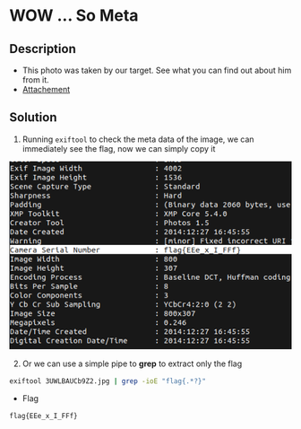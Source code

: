 # WOW ... So Meta

## Description

* This photo was taken by our target. See what you can find out about him from it. 
* [Attachement](https://mega.nz/#!ifA2QAwQ!WF-S-MtWHugj8lx1QanGG7V91R-S1ng7dDRSV25iFbk)

## Solution

1. Running `exiftool` to check the meta data of the image, we can immediately see the flag, now we can simply copy it  

![meta data](flag.png)

2. Or we can use a simple pipe to __grep__ to extract only the flag

```bash
exiftool 3UWLBAUCb9Z2.jpg | grep -ioE "flag{.*?}"
```

* Flag

```
flag{EEe_x_I_FFf}
```